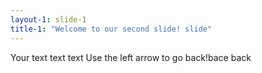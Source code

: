 ```yaml
---
layout-1: slide-1
title-1: "Welcome to our second slide! slide"
---
```

Your text text text
Use the left arrow to go back!bace back
